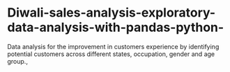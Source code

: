 # Diwali-sales-analysis-exploratory-data-analysis-with-pandas-python-
Data analysis for the improvement in customers experience by identifying potential customers across different states, occupation, gender and age group.,

